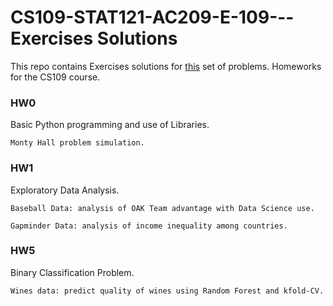 # CS109-STAT121-AC209-E-109---Exercises Solutions

This repo contains Exercises solutions for [this](https://pages.github.com/) set of problems. Homeworks for the CS109 course.

### HW0 
  Basic Python programming and use of Libraries.

    Monty Hall problem simulation.

### HW1
  Exploratory Data Analysis. 

    Baseball Data: analysis of OAK Team advantage with Data Science use.

    Gapminder Data: analysis of income inequality among countries.

### HW5
  Binary Classification Problem.

    Wines data: predict quality of wines using Random Forest and kfold-CV.
